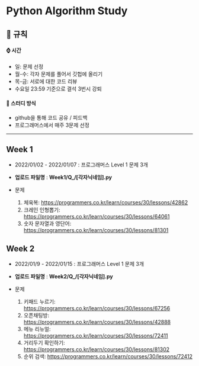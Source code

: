 # Python Algorithm Study

## 📝 규칙  

#### ⌚ 시간

- 일: 문제 선정
- 월-수: 각자 문제를 풀어서 깃헙에 올리기
- 목-금: 서로에 대한 코드 리뷰
- 수요일 23:59 기준으로 결석 3번시 강퇴

#### 📝 스터디 방식
- github을 통해 코드 공유 / 피드백
- 프로그래머스에서 매주 3문제 선정

---
## Week 1  

- 2022/01/02 - 2022/01/07  : 프로그래머스 Level 1 문제 3개 

- __업로드 파일명__ : __Week1/Q\_/[각자닉네임].py__ 
- 문제
  1. 체육복: <https://programmers.co.kr/learn/courses/30/lessons/42862>
  2. 크레인 인형뽑기: <https://programmers.co.kr/learn/courses/30/lessons/64061>
  3. 숫자 문자열과 영단어: <https://programmers.co.kr/learn/courses/30/lessons/81301>

## Week 2

- 2022/01/9 - 2022/01/15  : 프로그래머스 Level 1 문제 3개 

- __업로드 파일명__ : __Week2/Q\_/[각자닉네임].py__ 
- 문제
  1. 키패드 누르기: <https://programmers.co.kr/learn/courses/30/lessons/67256>
  2. 오픈채팅방: <https://programmers.co.kr/learn/courses/30/lessons/42888>
  3. 메뉴 리뉴얼: <https://programmers.co.kr/learn/courses/30/lessons/72411>
  4. 거리두기 확인하기: <https://programmers.co.kr/learn/courses/30/lessons/81302>
  5. 순위 검색: <https://programmers.co.kr/learn/courses/30/lessons/72412>

